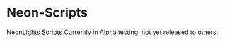 Neon-Scripts
============

NeonLights Scripts
Currently in Alpha testing, not yet released to others.
